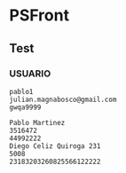 # PSFront

## Test

### USUARIO

```
pablo1 
julian.magnabosco@gmail.com
gwqa9999
```

```
Pablo Martinez
3516472
44992222
Diego Celiz Quiroga 231
5008
23183203260825566122222
```